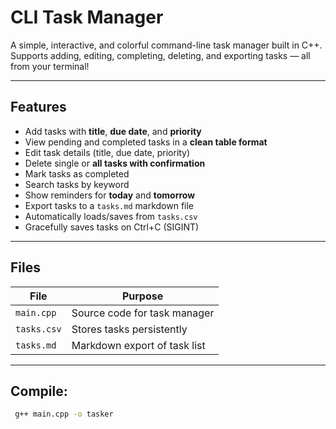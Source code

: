 # CLI Task Manager

A simple, interactive, and colorful command-line task manager built in C++.  
Supports adding, editing, completing, deleting, and exporting tasks — all from your terminal!

---

## Features

- Add tasks with **title**, **due date**, and **priority**
- View pending and completed tasks in a **clean table format**
- Edit task details (title, due date, priority)
- Delete single or **all tasks with confirmation**
- Mark tasks as completed
- Search tasks by keyword
- Show reminders for **today** and **tomorrow**
- Export tasks to a `tasks.md` markdown file
- Automatically loads/saves from `tasks.csv`
- Gracefully saves tasks on Ctrl+C (SIGINT)

---

##  Files

| File        | Purpose                         |
|-------------|---------------------------------|
| `main.cpp`  | Source code for task manager    |
| `tasks.csv` | Stores tasks persistently       |
| `tasks.md`  | Markdown export of task list    |

---

## Compile:
```bash
 g++ main.cpp -o tasker
